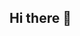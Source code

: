 ## Hi there 👋

<!--
**siddrttiwai/siddrttiwai** is a ✨ _special_ ✨ repository because its `README.md` (this file) appears on your GitHub profile.
This repository is a short description about me !!!!!!!!!!!!!!!!!!!!!!
Here are some ideas to get you started:

- 🔭 I’m currently working on ...
- 🌱 I’m currently learning ...
- 👯 I’m looking to collaborate on ...
- 🤔 I’m looking for help with ...
- 💬 Ask me about ...
- 📫 How to reach me: ...
- 😄 Pronouns: ...
- ⚡ Fun fact: ...
-->
